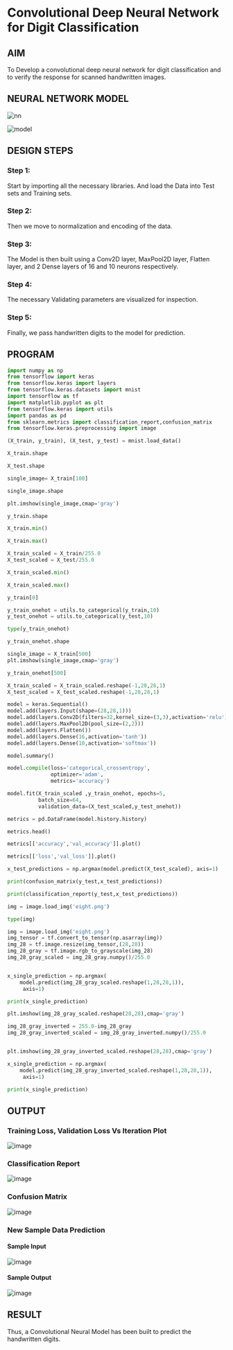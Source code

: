 # Convolutional Deep Neural Network for Digit Classification

## AIM

To Develop a convolutional deep neural network for digit classification and to verify the response for scanned handwritten images.

## NEURAL NETWORK MODEL

![nn](https://user-images.githubusercontent.com/65499285/190903314-151ecc46-ab8a-47e9-8c9e-af2d699c38c1.svg)

![model](https://user-images.githubusercontent.com/65499285/190903321-249a6aae-bc42-4d97-9f69-b488f12215a2.png)

## DESIGN STEPS

### Step 1:
Start by importing all the necessary libraries. And load the Data into Test sets and Training sets.

### Step 2:
Then we move to normalization and encoding of the data.

### Step 3:
The Model is then built using a Conv2D layer, MaxPool2D layer, Flatten layer, and 2 Dense layers of 16 and 10 neurons respectively.

### Step 4:
The necessary Validating parameters are visualized for inspection.

### Step 5:
Finally, we pass handwritten digits to the model for prediction.

## PROGRAM
```python
import numpy as np
from tensorflow import keras
from tensorflow.keras import layers
from tensorflow.keras.datasets import mnist
import tensorflow as tf
import matplotlib.pyplot as plt
from tensorflow.keras import utils
import pandas as pd
from sklearn.metrics import classification_report,confusion_matrix
from tensorflow.keras.preprocessing import image

(X_train, y_train), (X_test, y_test) = mnist.load_data()

X_train.shape

X_test.shape

single_image= X_train[100]

single_image.shape

plt.imshow(single_image,cmap='gray')

y_train.shape

X_train.min()

X_train.max()

X_train_scaled = X_train/255.0
X_test_scaled = X_test/255.0

X_train_scaled.min()

X_train_scaled.max()

y_train[0]

y_train_onehot = utils.to_categorical(y_train,10)
y_test_onehot = utils.to_categorical(y_test,10)

type(y_train_onehot)

y_train_onehot.shape

single_image = X_train[500]
plt.imshow(single_image,cmap='gray')

y_train_onehot[500]

X_train_scaled = X_train_scaled.reshape(-1,28,28,1)
X_test_scaled = X_test_scaled.reshape(-1,28,28,1)

model = keras.Sequential()
model.add(layers.Input(shape=(28,28,1)))
model.add(layers.Conv2D(filters=32,kernel_size=(3,3),activation='relu'))
model.add(layers.MaxPool2D(pool_size=(2,2)))
model.add(layers.Flatten())
model.add(layers.Dense(16,activation='tanh'))
model.add(layers.Dense(10,activation='softmax'))

model.summary()

model.compile(loss='categorical_crossentropy',
              optimizer='adam',
              metrics='accuracy')

model.fit(X_train_scaled ,y_train_onehot, epochs=5,
          batch_size=64, 
          validation_data=(X_test_scaled,y_test_onehot))

metrics = pd.DataFrame(model.history.history)

metrics.head()

metrics[['accuracy','val_accuracy']].plot()

metrics[['loss','val_loss']].plot()

x_test_predictions = np.argmax(model.predict(X_test_scaled), axis=1)

print(confusion_matrix(y_test,x_test_predictions))

print(classification_report(y_test,x_test_predictions))

img = image.load_img('eight.png')

type(img)

img = image.load_img('eight.png')
img_tensor = tf.convert_to_tensor(np.asarray(img))
img_28 = tf.image.resize(img_tensor,(28,28))
img_28_gray = tf.image.rgb_to_grayscale(img_28)
img_28_gray_scaled = img_28_gray.numpy()/255.0


x_single_prediction = np.argmax(
    model.predict(img_28_gray_scaled.reshape(1,28,28,1)),
     axis=1)

print(x_single_prediction)

plt.imshow(img_28_gray_scaled.reshape(28,28),cmap='gray')

img_28_gray_inverted = 255.0-img_28_gray
img_28_gray_inverted_scaled = img_28_gray_inverted.numpy()/255.0


plt.imshow(img_28_gray_inverted_scaled.reshape(28,28),cmap='gray')

x_single_prediction = np.argmax(
    model.predict(img_28_gray_inverted_scaled.reshape(1,28,28,1)),
     axis=1)

print(x_single_prediction)
```
## OUTPUT

### Training Loss, Validation Loss Vs Iteration Plot
![image](https://user-images.githubusercontent.com/75234991/191759064-d61e9451-a8a7-4db9-b7e3-1ccf7b281282.png)

### Classification Report
![image](https://user-images.githubusercontent.com/75234991/191759278-f1e9aa6e-f58f-4a19-8347-7bfe4964774c.png)

### Confusion Matrix
![image](https://user-images.githubusercontent.com/75234991/191759446-71e1ac3b-6d4b-4b5a-b85c-fdff32d663a3.png)

### New Sample Data Prediction
#### Sample Input
![image](https://user-images.githubusercontent.com/75234991/191759546-ac7be80f-24a5-424a-86c2-d6d8e6bec26a.png)
#### Sample Output
![image](https://user-images.githubusercontent.com/75234991/191759644-ac0f6c5c-adb3-4457-9bf7-714a872e69ad.png)

## RESULT
Thus, a Convolutional Neural Model has been built to predict the handwritten digits.
